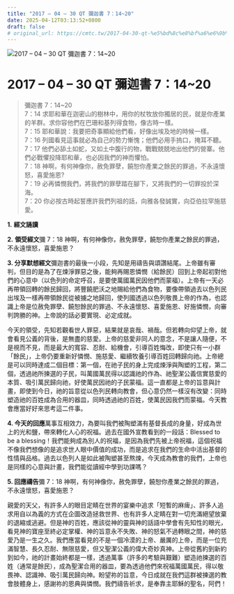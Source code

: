 ```yaml
---
title: "2017 – 04 – 30 QT 彌迦書 7：14~20"
date: 2025-04-12T03:13:52+0800
draft: false
# original_url: https://cmtc.tw/2017-04-30-qt-%e5%bd%8c%e8%bf%a6%e6%9b%b8-7%ef%bc%9a1420
---
```


![2017 – 04 – 30 QT 彌迦書 7：14\~20](/images/qt.jpg   "2017 – 04 – 30 QT 彌迦書 7：14\~20")

# 2017 – 04 – 30 QT 彌迦書 7：14\~20

> 彌迦書 7：14\~20  
> 7：14 求耶和華在迦密山的樹林中，用你的杖牧放你獨居的民，就是你產業的羊群。求你容他們在巴珊和基列得食物，像古時一樣。  
> 7：15 耶和華說：我要把奇事顯給他們看，好像出埃及地的時候一樣。  
> 7：16 列國看見這事就必為自己的勢力慚愧；他們必用手摀口，掩耳不聽。  
> 7：17 他們必舔土如蛇，又如土中腹行的物，戰戰兢兢地出他們的營寨。他們必戰懼投降耶和華，也必因我們的神而懼怕。  
> 7：18 神啊，有何神像你，赦免罪孽，饒恕你產業之餘民的罪過，不永遠懷怒，喜愛施恩?  
> 7：19 必再憐憫我們，將我們的罪孽踏在腳下，又將我們的一切罪投於深海。  
> 7：20 你必按古時起誓應許我們列祖的話，向雅各發誠實，向亞伯拉罕施慈愛。

**1.** **經文誦讀**

**2.** **領受經文**彌 7：18 神啊，有何神像你，赦免罪孽，饒恕你產業之餘民的罪過，不永遠懷怒，喜愛施恩？

**3. 分享默想經文**彌迦書的最後一小段，先知是用禱告與頌讚結尾。上帝雖有審判，但目的是為了在煉淨罪惡之後，能夠再賜恩憐憫（給餘民）回到上帝起初對他們的心意中（以色列的命定呼召，是要使萬國萬民因他們而蒙福）。上帝有一天必再帶領回轉的餘民歸回，將豐饒肥沃之地賜給他們為食物，要像帶領過去以色列民出埃及一樣再帶領餘民從被擄之地歸回，使列國透過以色列敬畏上帝的作為，也認識上帝是位赦免罪孽、饒恕餘民的罪過、不永遠懷怒、喜愛施恩、好施憐憫，向審判誇勝的神。上帝說的話必要實現、必定成就。

今天的領受，先知若觀看世人罪惡，結果就是哀哉、禍哉。但若轉向仰望上帝，就會看見公義的背後，是無盡的慈愛。上帝的慈愛非同人的意念，不是讓人隨便，不是視而不見，而是最大的寬容、忍耐、給機會，引導百姓悔改，即使只有一小群「餘民」，上帝仍要重新好憐憫、施慈愛、繼續牧養引導百姓回轉歸向祂。上帝總是可以同時達成二個目標：第一個，在祂子民的身上完成煉淨與陶塑的工程，第二個，透過祂所揀選的子民，叫萬國萬民得以認識祂的作為、祂聖潔公義信實慈愛的本質、吸引萬民歸向祂，好使萬民因祂的子民蒙福。這一直都是上帝的旨意與計畫，即使到今日，祂的旨意從以色列民轉向教會，但心意仍然一樣沒有改變：同時塑造祂的百姓成為合用的器皿，同時透過祂的百姓，使萬民因我們而蒙福。今天教會應當好好來思考這二件事。

**4. 今天的回應**萬事互相效力，為要叫我們被陶塑滿有基督長成的身量，好成為世上的光和鹽，帶來轉化人心的祝福。過去在國外宣教看到的一段話：Blessed to be a blessing！我們能夠成為別人的祝福，是因為我們先被上帝祝福，這個祝福不像我們想像的是追求世人眼中價值的成功，而是追求在我們的生命中活出基督的性情與品格。過去以色列人是如此被陶塑甚至熬煉，今天成為教會的我們，上帝也是同樣的心意與計畫，我們能從讀經中學到功課嗎？

**5. 回應禱告**彌 7：18 神啊，有何神像你，赦免罪孽，饒恕你產業之餘民的罪過，不永遠懷怒，喜愛施恩？

親愛的天父，有許多人的眼目定睛在世界的宴樂中追求「短暫的麻痺」、許多人追求用自以為義的方式在企圖改造拯救世界、也有許多人定睛在對一切充滿絕望放棄的退縮或逃避。但是神的百姓，應該從神的靈與神的話語中學會有先知性的眼光，看見神的寶座至終必定掌權、神的旨意永不失敗、神的怒氣不過轉眼之間，神的慈愛乃是一生之久。我們應當看見的不是一個冷漠的上帝、嚴厲的上帝，而是一位充滿智慧、長久忍耐、無限慈愛，但又聖潔公義的偉大奇妙真神。上帝從舊約到新約到如今，祂的計畫始終都是一樣，透過萬事（許多的考驗與艱難）塑造祂揀選的百姓（通常是餘民），成為聖潔合用的器皿，要為透過他們來祝福萬國萬民，得以敬畏神、認識神、吸引萬民歸向神。盼望祢的旨意，今日成就在我們這群被揀選的教會肢體身上，感謝祢的恩典與憐憫。我們禱告祈求，是奉靠主耶穌的聖名，阿們！